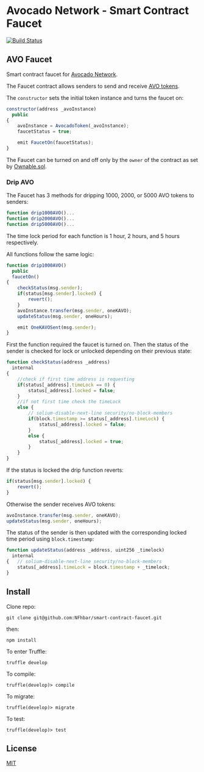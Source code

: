 # Avocado Network - Smart Contract Faucet

<div>

[![Build Status](https://travis-ci.org/NFhbar/smart-contract-faucet.svg?branch=master)](https://travis-ci.org/NFhbar/smart-contract-faucet)

</div>

## AVO Faucet
Smart contract faucet for [Avocado Network](https://github.com/AvocadoNetwork).

The Faucet contract allows senders to send and receive [AVO tokens](https://rinkeby.etherscan.io/address/0x0c8184c21a51cdb7df9e5dc415a6a54b3a39c991).

The ```constructor``` sets the initial token instance and turns the faucet on:
```javascript
constructor(address _avoInstance)
  public
{
    avoInstance = AvocadoToken(_avoInstance);
    faucetStatus = true;

    emit FaucetOn(faucetStatus);
}
```

The Faucet can be turned on and off only by the ```owner``` of the contract as set by [Ownable.sol](./contracts/ownership/Ownable.sol).

### Drip AVO
The Faucet has 3 methods for dripping 1000, 2000, or 5000 AVO tokens to senders:
```javascript
function drip1000AVO()...
function drip2000AVO()...
function drip5000AVO()...
```
The time lock period for each function is 1 hour, 2 hours, and 5 hours respectively.

All functions follow the same logic:
```javascript
function drip1000AVO()
  public
  faucetOn()
{
    checkStatus(msg.sender);
    if(status[msg.sender].locked) {
        revert();
    }
    avoInstance.transfer(msg.sender, oneKAVO);
    updateStatus(msg.sender, oneHours);

    emit OneKAVOSent(msg.sender);
}
```
First the function required the faucet is turned on. Then the status of the sender is checked for lock or unlocked depending on their previous state:
```javascript
function checkStatus(address _address)
  internal
{
    //check if first time address is requesting
    if(status[_address].timeLock == 0) {
        status[_address].locked = false;
    }
    //if not first time check the timeLock
    else {
        // solium-disable-next-line security/no-block-members
        if(block.timestamp >= status[_address].timeLock) {
            status[_address].locked = false;
        }
        else {
            status[_address].locked = true;
        }
    }
}
```
If the status is locked the drip function reverts:
```javascript
if(status[msg.sender].locked) {
    revert();
}
```
Otherwise the sender receives AVO tokens:
```javascript
avoInstance.transfer(msg.sender, oneKAVO);
updateStatus(msg.sender, oneHours);
```
The status of the sender is then updated with the corresponding locked time period using ```block.timestamp```:
```javascript
function updateStatus(address _address, uint256 _timelock)
  internal
{   // solium-disable-next-line security/no-block-members
    status[_address].timeLock = block.timestamp + _timelock;
}
```

## Install
Clone repo:
```
git clone git@github.com:NFhbar/smart-contract-faucet.git
```
then:
```
npm install
```
To enter Truffle:
```
truffle develop
```
To compile:
```
truffle(develop)> compile
```
To migrate:
```
truffle(develop)> migrate
```
To test:
```
truffle(develop)> test
```

## License
[MIT](./LICENSE.md)

